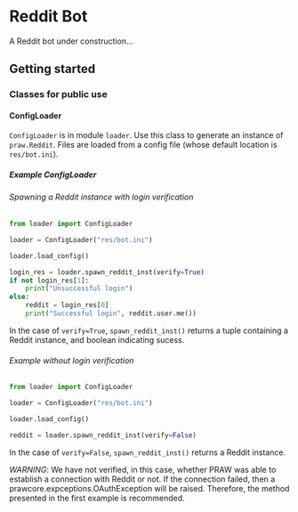 # Reddit Bot
A Reddit bot under construction...

## Getting started

### Classes for public use

#### ConfigLoader
`ConfigLoader` is in module `loader`.
Use this class to generate an instance of `praw.Reddit`. Files are loaded
from a config file (whose default location is `res/bot.ini`).

##### Example ConfigLoader
###### Spawning a Reddit instance with login verification 
```python
from loader import ConfigLoader

loader = ConfigLoader("res/bot.ini")

loader.load_config()

login_res = loader.spawn_reddit_inst(verify=True)
if not login_res[1]: 
    print("Unsuccessful login")
else:
    reddit = login_res[0]
    print("Successful login", reddit.user.me())
```
In the case of `verify=True`, `spawn_reddit_inst()` returns a tuple containing
a Reddit instance, and boolean indicating sucess.

###### Example without login verification 
```python
from loader import ConfigLoader

loader = ConfigLoader("res/bot.ini")

loader.load_config()

reddit = loader.spawn_reddit_inst(verify=False)
```
In the case of `verify=False`, `spawn_reddit_inst()` returns a
Reddit instance.

*WARNING*: We have not verified, in this case, whether PRAW was able to
establish a connection with Reddit or not. If the connection failed, 
then a prawcore.expceptions.OAuthException will be raised. Therefore, the
method presented in the first example is recommended.

